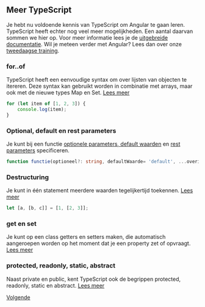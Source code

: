 ## Meer TypeScript

Je hebt nu voldoende kennis van TypeScript om Angular te gaan leren. TypeScript heeft echter nog veel meer 
mogelijkheden. Een aantal daarvan sommen we hier op. Voor meer informatie lees je de 
[uitgebreide documentatie](https://www.typescriptlang.org/docs/tutorial.html). Wil je meteen verder met Angular? Lees
dan over onze 
[tweedaagse training](https://www.ilionx.com/diensten/trainingen/trainingen-angular/ecmascript2015-typescript-2).

### for..of

TypeScript heeft een eenvoudige syntax om over lijsten van objecten te itereren. Deze syntax kan gebruikt worden in
combinatie met arrays, maar ook met de nieuwe types Map en Set.
[Lees meer](https://www.typescriptlang.org/docs/handbook/iterators-and-generators.html)

```typescript
for (let item of [1, 2, 3]) {
    console.log(item);
}
```

### Optional, default en rest parameters

Je kunt bij een functie 
[optionele parameters, default waarden](https://www.typescriptlang.org/docs/handbook/functions.html#rest-parameters) en 
[rest parameters](https://www.typescriptlang.org/docs/handbook/functions.html#rest-parameters) specificeren.

```typescript
function functie(optioneel?: string, defaultWaarde= 'default', ...overigeParameters: string[]) {}
```

### Destructuring

Je kunt in &eacute;&eacute;n statement meerdere waarden tegelijkertijd toekennen.
[Lees meer](https://www.typescriptlang.org/docs/handbook/variable-declarations.html#destructuring)


```typescript
let [a, [b, c]] = [1, [2, 3]];
```


### get en set

Je kunt op een class getters en setters maken, die automatisch aangeroepen worden op het moment dat je een property
zet of opvraagt. [Lees meer](http://www.typescriptlang.org/docs/handbook/classes.html)

### protected, readonly, static, abstract

Naast private en public, kent TypeScript ook de begrippen protected, readonly, static en abstract.
[Lees meer](http://www.typescriptlang.org/docs/handbook/classes.html)

[Volgende](26.training_angular.md)

